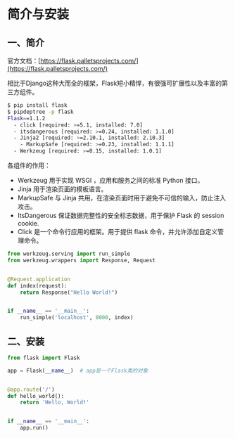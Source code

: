 # 简介与安装

## 一、简介

官方文档：[https://flask.palletsprojects.com/](https://flask.palletsprojects.com/)

相比于Django这种大而全的框架，Flask短小精悍，有很强可扩展性以及丰富的第三方组件。

```bash
$ pip install flask
$ pipdeptree -p flask
Flask==1.1.2
  - click [required: >=5.1, installed: 7.0]
  - itsdangerous [required: >=0.24, installed: 1.1.0]
  - Jinja2 [required: >=2.10.1, installed: 2.10.3]
    - MarkupSafe [required: >=0.23, installed: 1.1.1]
  - Werkzeug [required: >=0.15, installed: 1.0.1]
```

各组件的作用：

- Werkzeug 用于实现 WSGI ，应用和服务之间的标准 Python 接口。 
- Jinja 用于渲染页面的模板语言。 
- MarkupSafe 与 Jinja 共用，在渲染页面时用于避免不可信的输入，防止注入攻击。 
- ItsDangerous 保证数据完整性的安全标志数据，用于保护 Flask 的 session cookie. 
- Click 是一个命令行应用的框架。用于提供 flask 命令，并允许添加自定义管理命令。 

```python
from werkzeug.serving import run_simple
from werkzeug.wrappers import Response, Request


@Request.application
def index(request):
    return Response("Hello World!")


if __name__ == '__main__':
    run_simple('localhost', 8000, index)
```



## 二、安装

```python
from flask import Flask

app = Flask(__name__)  # app是一个Flask类的对象


@app.route('/')
def hello_world():
    return 'Hello, World!'


if __name__ == '__main__':
    app.run()
```

